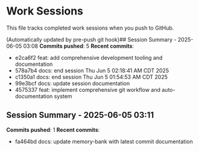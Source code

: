 # Work Sessions

This file tracks completed work sessions when you push to GitHub.

(Automatically updated by pre-push git hook)## Session Summary - 2025-06-05 03:08
**Commits pushed**: 5
**Recent commits**:
- e2ca6f2 feat: add comprehensive development tooling and documentation
- 578a7b4 docs: end session Thu Jun  5 02:18:41 AM CDT 2025
- c1350a1 docs: end session Thu Jun  5 01:54:53 AM CDT 2025
- 99e3bcf docs: update session documentation
- 4575337 feat: implement comprehensive git workflow and auto-documentation system

## Session Summary - 2025-06-05 03:11
**Commits pushed**: 1
**Recent commits**:
- fa464bd docs: update memory-bank with latest commit documentation

